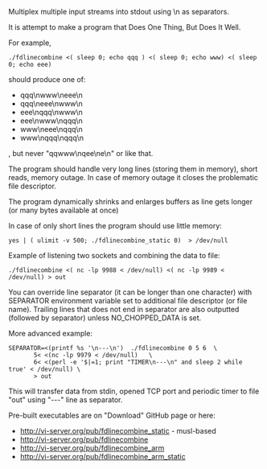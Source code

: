 Multiplex multiple input streams into stdout using \n as separators.

It is attempt to make a program that Does One Thing, But Does It Well.

For example,

    ./fdlinecombine <( sleep 0; echo qqq ) <( sleep 0; echo www) <( sleep 0; echo eee)

should produce one of:

* qqq\nwww\neee\n
* qqq\neee\nwww\n
* eee\nqqq\nwww\n
* eee\nwww\nqqq\n
* www\neee\nqqq\n
* www\nqqq\nqqq\n

, but never "qqwww\nqee\ne\n" or like that.

The program should handle very long lines (storing them in memory), short reads, memory outage. In case of memory outage it closes the problematic file descriptor.

The program dynamically shrinks and enlarges buffers as line gets longer (or many bytes available at once)

In case of only short lines the program should use little memory:

    yes | ( ulimit -v 500; ./fdlinecombine_static 0)  > /dev/null

Example of listening two sockets and combining the data to file:

    ./fdlinecombine <( nc -lp 9988 < /dev/null) <( nc -lp 9989 < /dev/null) > out

You can override line separator (it can be longer than one character) with SEPARATOR environment variable set to additional file descriptor (or file name).
Trailing lines that does not end in separator are also outputted (followed by separator) unless NO_CHOPPED_DATA is set.

More advanced example:

    SEPARATOR=<(printf %s '\n---\n')  ./fdlinecombine 0 5 6  \
           5< <(nc -lp 9979 < /dev/null)   \
           6< <(perl -e '$|=1; print "TIMER\n---\n" and sleep 2 while true' < /dev/null) \
           > out 

This will transfer data from stdin, opened TCP port and periodic timer to file "out" using "---" line as separator.


Pre-built executables are on "Download" GitHub page or here:

* http://vi-server.org/pub/fdlinecombine_static  - musl-based
* http://vi-server.org/pub/fdlinecombine
* http://vi-server.org/pub/fdlinecombine_arm 
* http://vi-server.org/pub/fdlinecombine_arm_static 
